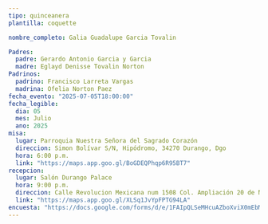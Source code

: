 ```yaml
---
tipo: quinceanera
plantilla: coquette

nombre_completo: Galia Guadalupe Garcia Tovalin

Padres:
  padre: Gerardo Antonio Garcia y Garcia
  madre: Eglayd Denisse Tovalin Norton
Padrinos:
  padrino: Francisco Larreta Vargas
  madrina: Ofelia Norton Paez
fecha_evento: "2025-07-05T18:00:00"
fecha_legible:
  dia: 05
  mes: Julio
  ano: 2025
misa:
  lugar: Parroquia Nuestra Señora del Sagrado Corazón
  direccion: Simon Bolívar S/N, Hipódromo, 34270 Durango, Dgo
  hora: 6:00 p.m.
  link: "https://maps.app.goo.gl/BoGDEQPhqp6R95BT7"
recepcion:
  lugar: Salón Durango Palace
  hora: 9:00 p.m.
  direccion: Calle Revolucion Mexicana num 1508 Col. Ampliación 20 de Noviembre
  link: "https://maps.app.goo.gl/XLSq1JvYpFPTG94LA"
encuesta: "https://docs.google.com/forms/d/e/1FAIpQLSeMHcuAZboXviX0mEbMJgdFC7gNzcgO_09uzFyBG_W2FoNxng/viewform?usp=header"
---
```


